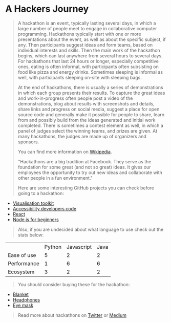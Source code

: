 A Hackers Journey
=================

> A hackathon is an event, typically lasting several days, in which a large number of people meet to engage in collaborative 
> computer programming. Hackathons typically start with one or more presentations about the event, as well as about the specific subject, 
> if any. Then participants suggest ideas and form teams, based on individual interests and skills. Then the main work of the hackathon 
> begins, which can last anywhere from several hours to several days. For hackathons that last 24 hours or longer, especially competitive 
> ones, eating is often informal, with participants often subsisting on food like pizza and energy drinks. Sometimes sleeping is informal as 
> well, with participants sleeping on-site with sleeping bags.
> 
> At the end of hackathons, there is usually a series of demonstrations in which each group presents their results. To capture the great 
> ideas and work-in-progress often people post a video of the demonstrations, blog about results with screenshots and details, share 
> links and progress on social media, suggest a place for open source code and generally make it possible for people to share, learn from 
> and possibly build from the ideas generated and initial work completed. There is sometimes a contest element as well, in which a panel 
> of judges select the winning teams, and prizes are given. At many hackathons, the judges are made up of organizers and sponsors. 
> 
> You can find more information on [Wikipedia](https://en.wikipedia.org/wiki/Hackathon).
>
> "Hackathons are a big tradition at Facebook. They serve as the foundation for some great (and not so great) ideas. It gives our 
> employees the opportunity to try out new ideas and collaborate with other people in a fun environment."
> 
> Here are some interesting GitHub projects you can check before going to a hackathon:
>
+ [Visualisation toolkit](https://github.com/Khan/tota11y)
+ [Accessibility developers code](https://github.com/GoogleChrome/accessibility-developer-tools)
+ [React](https://github.com/facebook/react)
+ [Node.js for beginners](https://github.com/manuelkiessling/nodebeginner.org)

> Also, if you are undecided about what language to use check out the stats below:
>
<table>
                <tr>
                    <td></td>
                    <td>Python</td>
                    <td>Javascript</td>
                    <td>Java</td>
                </tr>
                <tr>
                    <td>Ease of use</td>
                    <td>5</td>
                    <td>2</td>
                    <td>2</td>
                </tr>
                <tr>
                    <td>Performance</td>
                    <td>1</td>
                    <td>6</td>
                    <td>6</td>
                </tr>
                <tr>
                    <td>Ecosystem</td>
                    <td>3</td>
                    <td>2</td>
                    <td>2</td>
                </tr>
            </table>
            
> You should consider buying these for the hackathon:
> 
+ [Blanket](https://www.amazon.co.uk/Nightzone-Soft-Luxury-Throw-Blanket/dp/B01H2SSTFA/ref=sr_1_1?s=kitchen&ie=UTF8&qid=1479481159&sr=1-1&keywords=blanket)
+ [Headphones](https://www.amazon.co.uk/Foldable-Headphones-Shareport-Microphone-Termichy/dp/B01LZKQKGS/ref=sr_1_17?s=kitchen&ie=UTF8&qid=1479481234&sr=1-17&keywords=headphone)
+ [Eye mask](https://www.amazon.co.uk/Comfortable-Lightweight-Purple-Adjustable-Travel/dp/B01LL5ACFK/ref=sr_1_3?s=kitchen&ie=UTF8&qid=1479481188&sr=1-3-spons&keywords=eye+mask&psc=1)
> 
> Read more about hackathons on [Twitter](https://twitter.com/hackathons?ref_src=twsrc%5Egoogle%7Ctwcamp%5Eserp%7Ctwgr%5Eauthor) or [Medium](https://medium.com/hackathons-anonymous/wtf-is-a-hackathon-92668579601#.ap8wyihy4)
